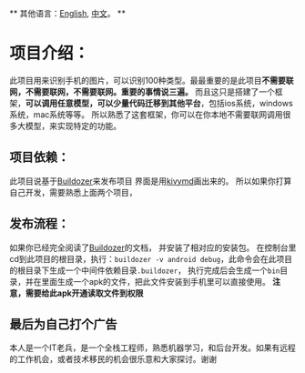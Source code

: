 ** 其他语言：[English](README.md), [中文](README_zh.md)。 **
# 项目介绍：
此项目用来识别手机的图片，可以识别100种类型。最最重要的是此项目**不需要联网，不需要联网，不需要联网。重要的事情说三遍。**
而且这只是搭建了一个框架，**可以调用任意模型，可以少量代码迁移到其他平台**，包括ios系统，windows系统，mac系统等等。
所以熟悉了这套框架，你可以在你本地不需要联网调用很多大模型，来实现特定的功能。
## 项目依赖：
此项目说基于[Buildozer](https://buildozer.readthedocs.io/en/latest/)来发布项目
界面是用[kivymd](https://kivymd.readthedocs.io/en/latest/)画出来的。
所以如果你打算自己开发，需要熟悉上面两个项目，
## 发布流程：
如果你已经完全阅读了[Buildozer](https://buildozer.readthedocs.io/en/latest/)的文档，
并安装了相对应的安装包。
在控制台里cd到此项目的根目录，执行：`buildozer -v android debug`，此命令会在此项目的根目录下生成一个中间件依赖目录`.buildozer`，
执行完成后会生成一个`bin`目录，并在里面生成一个apk的文件，把此文件安装到手机里可以直接使用。
**注意，需要给此apk开通读取文件到权限**
## 最后为自己打个广告
本人是一个IT老兵，是一个全栈工程师，熟悉机器学习，和后台开发。如果有远程的工作机会，或者技术移民的机会很乐意和大家探讨。谢谢
